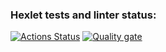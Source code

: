 ### Hexlet tests and linter status:
[![Actions Status](https://github.com/raga73/frontend-project-11/actions/workflows/hexlet-check.yml/badge.svg)](https://github.com/raga73/frontend-project-11/actions)
[![Quality gate](https://sonarcloud.io/api/project_badges/quality_gate?project=raga73_frontend-project-11)](https://sonarcloud.io/summary/new_code?id=raga73_frontend-project-11)
